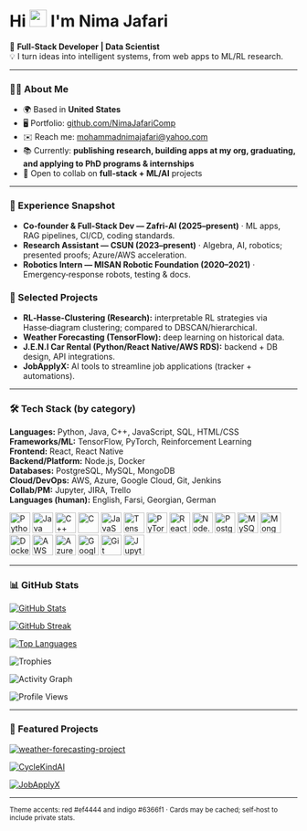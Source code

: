<h1>Hi <img src="https://raw.githubusercontent.com/MartinHeinz/MartinHeinz/master/wave.gif" width="30"> I'm Nima Jafari</h1>

🚀 <strong>Full-Stack Developer | Data Scientist</strong><br/>
💡 I turn ideas into intelligent systems, from web apps to ML/RL research.

---

### 👨‍💻 About Me
- 🌍 Based in **United States**
- 🖥️ Portfolio: [github.com/NimaJafariComp](https://github.com/NimaJafariComp)
- ✉️ Reach me: [mohammadnimajafari@yahoo.com](mailto:mohammadnimajafari@yahoo.com)
- 📚 Currently: **publishing research, building apps at my org, graduating, and applying to PhD programs & internships**
- 🤝 Open to collab on **full‑stack + ML/AI** projects

---

### 🔬 Experience Snapshot
- **Co‑founder & Full‑Stack Dev — Zafri‑AI (2025–present)** · ML apps, RAG pipelines, CI/CD, coding standards.
- **Research Assistant — CSUN (2023–present)** · Algebra, AI, robotics; presented proofs; Azure/AWS acceleration.
- **Robotics Intern — MISAN Robotic Foundation (2020–2021)** · Emergency‑response robots, testing & docs.

### 🧪 Selected Projects
- **RL‑Hasse‑Clustering (Research):** interpretable RL strategies via Hasse‑diagram clustering; compared to DBSCAN/hierarchical.
- **Weather Forecasting (TensorFlow):** deep learning on historical data.
- **J.E.N.I Car Rental (Python/React Native/AWS RDS):** backend + DB design, API integrations.
- **JobApplyX:** AI tools to streamline job applications (tracker + automations).
---

### 🛠️ Tech Stack (by category)
**Languages:** Python, Java, C++, JavaScript, SQL, HTML/CSS  
**Frameworks/ML:** TensorFlow, PyTorch, Reinforcement Learning  
**Frontend:** React, React Native  
**Backend/Platform:** Node.js, Docker  
**Databases:** PostgreSQL, MySQL, MongoDB  
**Cloud/DevOps:** AWS, Azure, Google Cloud, Git, Jenkins  
**Collab/PM:** Jupyter, JIRA, Trello  
**Languages (human):** English, Farsi, Georgian, German

<p align="left">
  <!-- Languages -->
  <a href="https://www.python.org/" target="_blank"><img alt="Python" src="https://raw.githubusercontent.com/danielcranney/readme-generator/main/public/icons/skills/python-colored.svg" width="36" height="36"/></a>
  <a href="https://www.oracle.com/java/" target="_blank"><img alt="Java" src="https://raw.githubusercontent.com/danielcranney/readme-generator/main/public/icons/skills/java-colored.svg" width="36" height="36"/></a>
  <a href="https://isocpp.org/" target="_blank"><img alt="C++" src="https://raw.githubusercontent.com/danielcranney/readme-generator/main/public/icons/skills/cplusplus-colored.svg" width="36" height="36"/></a>
  <a href="https://en.wikipedia.org/wiki/C_(programming_language)" target="_blank"><img alt="C" src="https://raw.githubusercontent.com/danielcranney/readme-generator/main/public/icons/skills/c-colored.svg" width="36" height="36"/></a>
  <a href="https://developer.mozilla.org/en-US/docs/Web/JavaScript" target="_blank"><img alt="JavaScript" src="https://raw.githubusercontent.com/danielcranney/readme-generator/main/public/icons/skills/javascript-colored.svg" width="36" height="36"/></a>
  <a href="https://www.tensorflow.org/" target="_blank"><img alt="TensorFlow" src="https://raw.githubusercontent.com/danielcranney/readme-generator/main/public/icons/skills/tensorflow-colored.svg" width="36" height="36"/></a>
  <a href="https://pytorch.org/" target="_blank"><img alt="PyTorch" src="https://raw.githubusercontent.com/danielcranney/readme-generator/main/public/icons/skills/pytorch-colored.svg" width="36" height="36"/></a>
  <a href="https://react.dev/" target="_blank"><img alt="React" src="https://raw.githubusercontent.com/danielcranney/readme-generator/main/public/icons/skills/react-colored.svg" width="36" height="36"/></a>
  <a href="https://nodejs.org/" target="_blank"><img alt="Node.js" src="https://raw.githubusercontent.com/danielcranney/readme-generator/main/public/icons/skills/nodejs-colored.svg" width="36" height="36"/></a>
  <a href="https://www.postgresql.org/" target="_blank"><img alt="PostgreSQL" src="https://raw.githubusercontent.com/danielcranney/readme-generator/main/public/icons/skills/postgresql-colored.svg" width="36" height="36"/></a>
  <a href="https://www.mysql.com/" target="_blank"><img alt="MySQL" src="https://raw.githubusercontent.com/danielcranney/readme-generator/main/public/icons/skills/mysql-colored.svg" width="36" height="36"/></a>
  <a href="https://www.mongodb.com/" target="_blank"><img alt="MongoDB" src="https://raw.githubusercontent.com/danielcranney/readme-generator/main/public/icons/skills/mongodb-colored.svg" width="36" height="36"/></a>
  <a href="https://www.docker.com/" target="_blank"><img alt="Docker" src="https://raw.githubusercontent.com/danielcranney/readme-generator/main/public/icons/skills/docker-colored.svg" width="36" height="36"/></a>
  <a href="https://aws.amazon.com/" target="_blank"><img alt="AWS" src="https://raw.githubusercontent.com/danielcranney/readme-generator/main/public/icons/skills/amazonwebservices-colored.svg" width="36" height="36"/></a>
  <a href="https://azure.microsoft.com/" target="_blank"><img alt="Azure" src="https://raw.githubusercontent.com/danielcranney/readme-generator/main/public/icons/skills/azure-colored.svg" width="36" height="36"/></a>
  <a href="https://cloud.google.com/" target="_blank"><img alt="Google Cloud" src="https://raw.githubusercontent.com/danielcranney/readme-generator/main/public/icons/skills/googlecloud-colored.svg" width="36" height="36"/></a>
  <a href="https://git-scm.com/" target="_blank"><img alt="Git" src="https://raw.githubusercontent.com/danielcranney/readme-generator/main/public/icons/skills/git-colored.svg" width="36" height="36"/></a>
  <a href="https://jupyter.org/" target="_blank"><img alt="Jupyter" src="https://raw.githubusercontent.com/danielcranney/readme-generator/main/public/icons/skills/jupyter-colored.svg" width="36" height="36"/></a>
</p>

---

### 📊 GitHub Stats
<p>
  <a href="https://github.com/NimaJafariComp">
    <img alt="GitHub Stats" src="https://github-readme-stats.vercel.app/api?username=NimaJafariComp&show_icons=true&title_color=ef4444&text_color=000000&icon_color=6366f1&bg_color=ffffff&hide_border=true" />
  </a>
</p>
<p>
  <a href="https://github.com/NimaJafariComp">
    <img alt="GitHub Streak" src="https://streak-stats.demolab.com/?user=NimaJafariComp&background=ffffff&ring=ef4444&fire=ef4444&currStreakNum=000000&currStreakLabel=ef4444&sideNums=000000&sideLabels=000000&dates=000000&hide_border=true" />
  </a>
</p>
<p>
  <a href="https://github.com/NimaJafariComp">
    <img alt="Top Languages" src="https://github-readme-stats.vercel.app/api/top-langs/?username=NimaJafariComp&langs_count=10&layout=compact&title_color=ef4444&text_color=000000&bg_color=ffffff&hide_border=true" />
  </a>
</p>

<!-- Extra stats (fun) -->
<p>
  <img alt="Trophies" src="https://github-profile-trophy.vercel.app/?username=NimaJafariComp&theme=flat&no-frame=true&no-bg=true&margin-w=15" />
</p>
<p>
  <img alt="Activity Graph" src="https://github-readme-activity-graph.vercel.app/graph?username=NimaJafariComp&bg_color=ffffff&color=000000&line=6366f1&point=ef4444&area=true&hide_border=true" />
</p>
<p>
  <img alt="Profile Views" src="https://komarev.com/ghpvc/?username=NimaJafariComp&label=Profile%20views&color=ef4444&style=flat" />
</p>

<!-- Optional: Wakatime (uncomment if you use WakaTime)
<p>
  <img alt="Wakatime Stats" src="https://github-readme-stats.vercel.app/api/wakatime?username=NimaJafariComp&title_color=ef4444&text_color=000000&bg_color=ffffff&hide_border=true" />
</p>
-->

---

### 📌 Featured Projects
<p>
  <a href="https://github.com/NimaJafariComp/weather-forecasting-project">
    <img alt="weather-forecasting-project" src="https://github-readme-stats.vercel.app/api/pin/?username=NimaJafariComp&repo=weather-forecasting-project&title_color=ef4444&text_color=000000&icon_color=6366f1&bg_color=ffffff&hide_border=true" />
  </a>
</p>
<p>
  <a href="https://github.com/ZafriAI/CycleKindAI">
    <img alt="CycleKindAI" src="https://github-readme-stats.vercel.app/api/pin/?username=ZafriAI&repo=CycleKindAI&title_color=ef4444&text_color=000000&icon_color=6366f1&bg_color=ffffff&hide_border=true" />
  </a>
</p>
<p>
  <a href="https://github.com/NimaJafariComp/JobApplyX">
    <img alt="JobApplyX" src="https://github-readme-stats.vercel.app/api/pin/?username=NimaJafariComp&repo=JobApplyX&title_color=ef4444&text_color=000000&icon_color=6366f1&bg_color=ffffff&hide_border=true" />
  </a>
</p>

---

<!-- Footer note -->
<sub>Theme accents: red #ef4444 and indigo #6366f1 · Cards may be cached; self‑host to include private stats.</sub>


